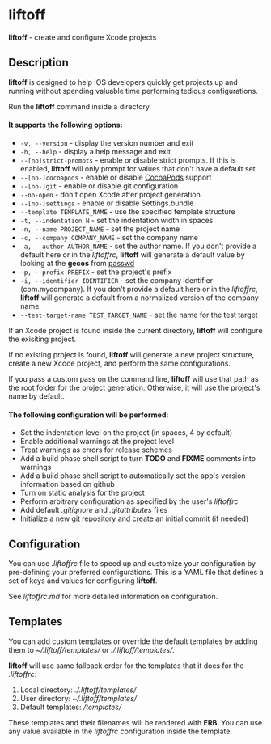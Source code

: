 # liftoff

**liftoff** - create and configure Xcode projects

## Description

**liftoff** is designed to help iOS developers quickly get projects up and running without spending valuable time performing tedious configurations.

Run the **liftoff** command inside a directory.

#### It supports the following options:

+ `-v, --version` - display the version number and exit
+ `-h, --help` - display a help message and exit
+ `--[no]strict-prompts` - enable or disable strict prompts. If this is enabled, **liftoff** will only prompt for values that don't have a default set
+ `--[no-]cocoapods` - enable or disable [CocoaPods](https://cocoapods.org) support
+ `--[no-]git` - enable or disable git configuration
+ `--no-open` - don't open Xcode after project generation
+ `--[no-]settings` - enable or disable Settings.bundle
+ `--template TEMPLATE_NAME` - use the specified template structure
+ `-t, --indentation N` - set the indentation width in spaces
+ `-n, --name PROJECT_NAME` - set the project name
+ `-c, --company COMPANY_NAME` - set the company name
+ `-a, --author AUTHOR_NAME` - set the author name. If you don't provide a default here or in the *liftoffrc*, **liftoff** will generate a default value by looking at the **gecos** from [passwd](http://man7.org/linux/man-pages/man1/passwd.1.html)
+ `-p, --prefix PREFIX` - set the project's prefix
+ `-i, --identifier IDENTIFIER` - set the company identifier (com.mycompany). If you don't provide a default here or in the *liftoffrc*, **liftoff** will generate a default from a normalized version of the company name
+ `--test-target-name TEST_TARGET_NAME` - set the name for the test target

If an Xcode project is found inside the current directory, **liftoff** will configure the exisiting project.

If no existing project is found, **liftoff** will generate a new project structure, create a new Xcode project, and perform the same configurations.

If you pass a custom pass on the command line, **liftoff** will use that path as the root folder for the project generation. Otherwise, it will use the project's name by default.

#### The following configuration will be performed:

+ Set the indentation level on the project (in spaces, 4 by default)
+ Enable additional warnings at the project level
+ Treat warnings as errors for release schemes
+ Add a build phase shell script to turn **TODO** and **FIXME** comments into warnings
+ Add a build phase shell script to automatically set the app's version information based on github
+ Turn on static analysis for the project
+ Perform arbitrary configuration as specified by the user's *liftoffrc*
+ Add default *.gitignore* and *.gitattributes* files
+ Initialize a new git repository and create an initial commit (if needed)

## Configuration

You can use *.liftoffrc* file to speed up and customize your configuration by pre-defining your preferred configurations. This is a YAML file that defines a set of keys and values for configuring **liftoff**.

See *liftoffrc.md* for more detailed information on configuration.

## Templates

You can add custom templates or override the default templates by adding them to *~/.liftoff/templates/* or *./.liftoff/templates/*.

**liftoff** will use same fallback order for the templates that it does for the *.liftoffrc*:
1. Local directory: *./.liftoff/templates/*
2. User directory: *~/.liftoff/templates/*
3. Default templates: *<liftoff-installation-location>/templates/*

These templates and their filenames will be rendered with **ERB**. You can use any value available in the *liftoffrc* configuration inside the template.

